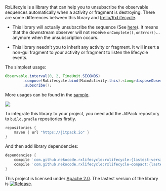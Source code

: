 RxLifecyle is a library that can help you to unsubscribe the observable sequences automatically when a activity or fragment is destroying. There are some differences between this library and [trello/RxLifecycle](https://github.com/trello/RxLifecycle).

- This library will actually unsubscribe the sequence (See [here](https://github.com/trello/RxLifecycle#unsubscription)). It means that the downstream observer will not receive `onComplete()`, `onError()`... anymore when the unsubscription occurs.

- This library needn't you to inherit any activity or fragment. It will insert a non-gui fragment to your activity or fragment to listen the lifecycle events.

The simplest usage:

```java
Observable.interval(0, 2, TimeUnit.SECONDS)
        .compose(RxLifecycle.bind(MainActivity.this).<Long>disposeObservableWhen(LifecycleEvent.DESTROY_VIEW))
        .subscribe();
```

More usages can be found in the [sample](sample/src/main/java/cn/nekocode/rxlifecycle/example/MainActivity.java).

![](art/preview.png)

To integrate this library to your project, you need add the JitPack repository to `build.gradle` repositories firstly.

```gradle
repositories {
    maven { url "https://jitpack.io" }
}
```

And then add library dependencies:

```gradle
dependencies {
    compile 'com.github.nekocode.rxlifecycle:rxlifecycle:{lastest-version}'
    compile 'com.github.nekocode.rxlifecycle:rxlifecycle-compact:{lastest-version}' // Optional
}
```

This project is licensed under [Apache 2.0](http://www.apache.org/licenses/LICENSE-2.0.html). The lastest version of the library is [![Release](https://jitpack.io/v/nekocode/rxlifecycle.svg)](https://jitpack.io/#zhihu/rxlifecycle).
